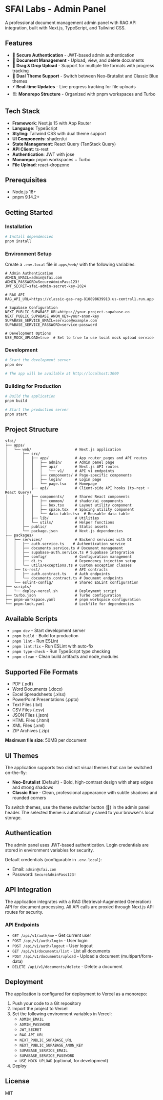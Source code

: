 # SFAI Labs - Admin Panel

A professional document management admin panel with RAG API integration, built with Next.js, TypeScript, and Tailwind CSS.

## Features

- 🔐 **Secure Authentication** - JWT-based admin authentication
- 📄 **Document Management** - Upload, view, and delete documents
- 🎯 **Drag & Drop Upload** - Support for multiple file formats with progress tracking
- 🎨 **Dual Theme Support** - Switch between Neo-Brutalist and Classic Blue themes
- ⚡ **Real-time Updates** - Live progress tracking for file uploads
- 🏗️ **Monorepo Structure** - Organized with pnpm workspaces and Turbo

## Tech Stack

- **Framework**: Next.js 15 with App Router
- **Language**: TypeScript
- **Styling**: Tailwind CSS with dual theme support
- **UI Components**: shadcn/ui
- **State Management**: React Query (TanStack Query)
- **API Client**: ts-rest
- **Authentication**: JWT with jose
- **Monorepo**: pnpm workspaces + Turbo
- **File Upload**: react-dropzone

## Prerequisites

- Node.js 18+
- pnpm 9.14.2+

## Getting Started

### Installation

```bash
# Install dependencies
pnpm install
```

### Environment Setup

Create a `.env.local` file in `apps/web/` with the following variables:

```env
# Admin Authentication
ADMIN_EMAIL=admin@sfai.com
ADMIN_PASSWORD=SecureAdminPass123!
JWT_SECRET=sfai-admin-secret-key-2024

# RAG API
RAG_API_URL=https://classic-gas-rag-810898639913.us-central1.run.app

# Supabase Configuration
NEXT_PUBLIC_SUPABASE_URL=https://your-project.supabase.co
NEXT_PUBLIC_SUPABASE_ANON_KEY=your-anon-key
SUPABASE_SERVICE_EMAIL=service@example.com
SUPABASE_SERVICE_PASSWORD=service-password

# Development Options
USE_MOCK_UPLOAD=true  # Set to true to use local mock upload service
```

### Development

```bash
# Start the development server
pnpm dev

# The app will be available at http://localhost:3000
```

### Building for Production

```bash
# Build the application
pnpm build

# Start the production server
pnpm start
```

## Project Structure

```
sfai/
├── apps/
│   └── web/                    # Next.js application
│       ├── src/
│       │   ├── app/            # App router pages and API routes
│       │   │   ├── admin/      # Admin panel page
│       │   │   ├── api/        # Next.js API routes
│       │   │   │   └── v1/     # API v1 endpoints
│       │   │   ├── components/ # Page-specific components
│       │   │   ├── login/      # Login page
│       │   │   └── page.tsx    # Homepage
│       │   ├── api/            # Client-side API hooks (ts-rest + React Query)
│       │   ├── components/     # Shared React components
│       │   │   ├── common/     # shadcn/ui components
│       │   │   ├── box.tsx     # Layout utility component
│       │   │   ├── space.tsx   # Spacing utility component
│       │   │   └── data-table.tsx  # Reusable data table
│       │   ├── lib/            # Utilities
│       │   └── utils/          # Helper functions
│       ├── public/             # Static assets
│       └── package.json        # Next.js dependencies
├── packages/
│   ├── services/               # Backend services with DI
│   │   ├── auth.service.ts    # Authentication service
│   │   ├── documents.service.ts # Document management
│   │   ├── supabase-auth.service.ts # Supabase integration
│   │   ├── config/             # Configuration management
│   │   ├── di.ts               # Dependency injection setup
│   │   └── utils/exceptions.ts # Custom exception classes
│   ├── ts-rest/                # API contracts
│   │   ├── auth.contract.ts    # Auth endpoints
│   │   └── documents.contract.ts # Document endpoints
│   └── eslint-config/          # Shared ESLint configuration
├── scripts/
│   └── deploy-vercel.sh        # Deployment script
├── turbo.json                  # Turbo configuration
├── pnpm-workspace.yaml         # pnpm workspace configuration
└── pnpm-lock.yaml              # Lockfile for dependencies
```

## Available Scripts

- `pnpm dev` - Start development server
- `pnpm build` - Build for production
- `pnpm lint` - Run ESLint
- `pnpm lint:fix` - Run ESLint with auto-fix
- `pnpm type-check` - Run TypeScript type checking
- `pnpm clean` - Clean build artifacts and node_modules

## Supported File Formats

- PDF (.pdf)
- Word Documents (.docx)
- Excel Spreadsheets (.xlsx)
- PowerPoint Presentations (.pptx)
- Text Files (.txt)
- CSV Files (.csv)
- JSON Files (.json)
- HTML Files (.html)
- XML Files (.xml)
- ZIP Archives (.zip)

**Maximum file size**: 50MB per document

## UI Themes

The application supports two distinct visual themes that can be switched on-the-fly:

- **Neo-Brutalist** (Default) - Bold, high-contrast design with sharp edges and strong shadows
- **Classic Blue** - Clean, professional appearance with subtle shadows and rounded corners

To switch themes, use the theme switcher button (🎨) in the admin panel header. The selected theme is automatically saved to your browser's local storage.

## Authentication

The admin panel uses JWT-based authentication. Login credentials are stored in environment variables for security.

Default credentials (configurable in `.env.local`):
- Email: `admin@sfai.com`
- Password: `SecureAdminPass123!`

## API Integration

The application integrates with a RAG (Retrieval-Augmented Generation) API for document processing. All API calls are proxied through Next.js API routes for security.

### API Endpoints

- `GET /api/v1/auth/me` - Get current user
- `POST /api/v1/auth/login` - User login
- `POST /api/v1/auth/logout` - User logout
- `GET /api/v1/documents/list` - List all documents
- `POST /api/v1/documents/upload` - Upload a document (multipart/form-data)
- `DELETE /api/v1/documents/delete` - Delete a document

## Deployment

The application is configured for deployment to Vercel as a monorepo:

1. Push your code to a Git repository
2. Import the project to Vercel
3. Set the following environment variables in Vercel:
   - `ADMIN_EMAIL`
   - `ADMIN_PASSWORD`
   - `JWT_SECRET`
   - `RAG_API_URL`
   - `NEXT_PUBLIC_SUPABASE_URL`
   - `NEXT_PUBLIC_SUPABASE_ANON_KEY`
   - `SUPABASE_SERVICE_EMAIL`
   - `SUPABASE_SERVICE_PASSWORD`
   - `USE_MOCK_UPLOAD` (optional, for development)
4. Deploy

## License

MIT